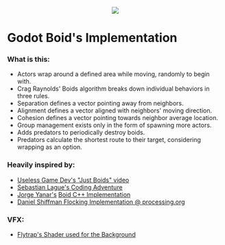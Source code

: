 <p align="center">
  <img src="https://github.com/user-attachments/assets/7b24ff45-b532-43d7-98b2-c44b41aec306" />
</p>

# Godot Boid's Implementation


### What is this:
- Actors wrap around a defined area while moving, randomly to begin with.
- Crag Raynolds' Boids algorithm breaks down individual behaviors in three rules.
- Separation defines a vector pointing away from neighbors.
- Alignment defines a vector aligned with neighbors' moving direction.
- Cohesion defines a vector pointing towards neighbor average location.
- Group management exists only in the form of spawning more actors.
- Adds predators to periodically destroy boids.
- Predators calculate the shortest route to their target, considering wrapping as an option.

### Heavily inspired by:
- [Useless Game Dev's "Just Boids" video](https://www.youtube.com/watch?v=6dJlhv3hfQ0)
- [Sebastian Lague's Coding Adventure](https://www.youtube.com/watch?v=bqtqltqcQhw)
- [Jorge Yanar's](https://github.com/jyanar) [Boid C++ Implementation](https://github.com/jyanar/Boids)
- [Daniel Shiffman Flocking Implementation @ processing.org](https://processing.org/examples/flocking.html)

### VFX:
- [Flytrap's Shader used for the Background](https://godotshaders.com/shader/perlin-procedural-water/)
